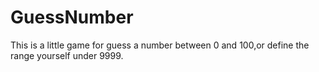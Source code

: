 # GuessNumber
This is a little game for guess a number between 0 and 100,or define the range yourself under 9999.
